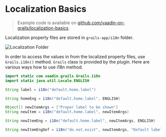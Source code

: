 # Localization Basics

> Example code is available on
[github.com/vaadin-on-grails/localization-basics](https://github.com/vaadin-on-grails/localization-basics).

Localization property files are stored in `grails-app/i18n` folder.

![Localization Folder](http://vaadinongrails.com/img/idea-i18n.png)

In order to access the values in from the localized property files, use `Grails.i18n()` method. `Grails` class is provided by the plugin.
Here are various ways how to use i18n method.

``` java
import static com.vaadin.grails.Grails.i18n
import static java.util.Locale.ENGLISH

String label = i18n("default.home.label")

String homeEng = i18n("default.home.label", ENGLISH)

Object[] newItemArgs = ["Proper label to be shown"]
String newItem = i18n("default.home.label", newItemArgs)

String newItemEng = i18n("default.home.label", newItemArgs, ENGLISH)

String newItemEngDef = i18n("do.not.exist", newItemArgs, "Default label for {0}", ENGLISH)
```

